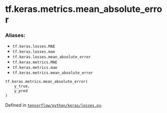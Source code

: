 <div itemscope itemtype="http://developers.google.com/ReferenceObject">
<meta itemprop="name" content="tf.keras.metrics.mean_absolute_error" />
<meta itemprop="path" content="Stable" />
</div>

# tf.keras.metrics.mean_absolute_error

### Aliases:

* `tf.keras.losses.MAE`
* `tf.keras.losses.mae`
* `tf.keras.losses.mean_absolute_error`
* `tf.keras.metrics.MAE`
* `tf.keras.metrics.mae`
* `tf.keras.metrics.mean_absolute_error`

``` python
tf.keras.metrics.mean_absolute_error(
    y_true,
    y_pred
)
```



Defined in [`tensorflow/python/keras/losses.py`](/code/stable/tensorflow/python/keras/losses.py).

